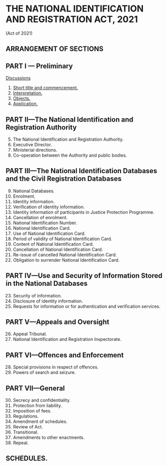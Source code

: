 # THE NATIONAL IDENTIFICATION AND REGISTRATION ACT, 2021
(Act of 2021)

## ARRANGEMENT OF SECTIONS

## PART I — Preliminary 
[Discussions](https://github.com/Omnifk-DAO/JA-Legislation-Demo/discussions/categories/nids?discussions_q=label%3APreliminary+category%3ANIDS)
1. [Short title and commencement.](1/index.md)
2. [Interpretation.](2/index.md)
3. [Objects.](/3)
4. [Application.](/4)

## PART II—The National Identification and Registration Authority
5. The National Identification and Registration Authority.
6. Executive Director.
7. Ministerial directions.
8. Co-operation between the Authority and public bodies.

## PART III—The National Identification Databases and the Civil Registration Databases
9. National Databases.
10. Enrolment.
11. Identity information.
12. Verification of identity information.
13. Identity information of participants in Justice Protection Programme.
14. Cancellation of enrolment.
15. National Identification Number.
16. National Identification Card.
17. Use of National Identification Card.
18. Period of validity of National Identification Card.
19. Content of National Identification Card.
20. Cancellation of National Identification Card.
21. Re-issue of cancelled National Identification Card.
22. Obligation to surrender National Identification Card.

## PART IV—Use and Security of Information Stored in the National Databases
23. Security of information.
24. Disclosure of identity information.
25. Requests for information or for authentication and verification services.

## PART V—Appeals and Oversight
26. Appeal Tribunal.
27. National Identification and Registration Inspectorate.

## PART VI—Offences and Enforcement
28. Special provisions in respect of offences.
29. Powers of search and seizure.

## PART VII—General
30. Secrecy and confidentiality.
31. Protection from liability.
32. Imposition of fees.
33. Regulations.
34. Amendment of schedules.
35. Review of Act.
36. Transitional.
37. Amendments to other enactments.
38. Repeal.

## SCHEDULES.
